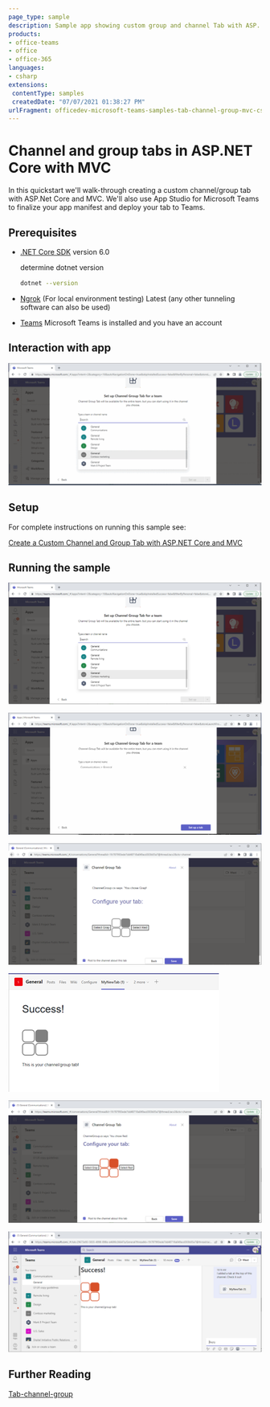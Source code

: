 ```yaml
---
page_type: sample
description: Sample app showing custom group and channel Tab with ASP. NET Core
products:
- office-teams
- office
- office-365
languages:
- csharp
extensions:
 contentType: samples
 createdDate: "07/07/2021 01:38:27 PM"
urlFragment: officedev-microsoft-teams-samples-tab-channel-group-mvc-csharp
---
```


# Channel and group tabs in ASP.NET Core with MVC

In this quickstart we'll walk-through creating a custom channel/group tab with ASP.Net Core and MVC. We'll also use App Studio for Microsoft Teams to finalize your app manifest and deploy your tab to Teams.

## Prerequisites

- [.NET Core SDK](https://dotnet.microsoft.com/download) version 6.0

  determine dotnet version
  ```bash
  dotnet --version
  ```
- [Ngrok](https://ngrok.com/download) (For local environment testing) Latest (any other tunneling software can also be used)
  
- [Teams](https://teams.microsoft.com) Microsoft Teams is installed and you have an account

## Interaction with app

![configureteams](Images/ChannelGroupTabModule.gif)

## Setup

For complete instructions on running this sample see:

[Create a Custom Channel and Group Tab with ASP.NET Core and MVC](https://docs.microsoft.com/en-us/microsoftteams/platform/tabs/how-to/create-channel-group-tab?pivots=mvc-csharp)

## Running the sample

![configureteams](Images/configureteams.png)

![setuptab](Images/setuptab.png)

![Greyconfigure](Images/Greyconfigure.png)

![GreyTab](Images/GreyTab.png)

![Redconfigure](Images/Redconfigure.png)

![RedTab](Images/RedTab.png)

## Further Reading
[Tab-channel-group](https://learn.microsoft.com/en-us/microsoftteams/platform/tabs/what-are-tabs)

